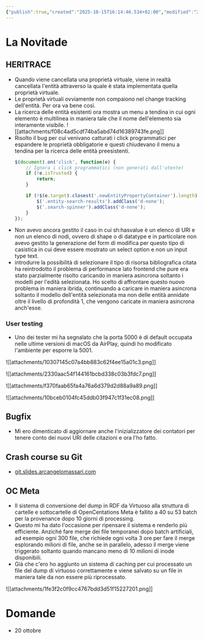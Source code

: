 ```yaml
---
{"publish":true,"created":"2025-10-15T16:14:46.534+02:00","modified":"2025-10-07T12:00:00.000+02:00","cssclasses":""}
---
```



# La Novitade

## HERITRACE

- Quando viene cancellata una proprietà virtuale, viene in realtà cancellata l'entità attraverso la quale è stata implementata quella proprietà virtuale.
- Le proprietà virtuali ovviamente non compaiono nel change tracking dell'entità. Per ora va bene così.
- La ricerca delle entità esistenti ora mostra un menu a tendina in cui ogni elemento è multilinea in maniera tale che il nome dell'elemento sia interamente visibile.
![[attachments/f08c4ad5cdf74ba5abd74d16389743fe.png]]
- Risolto il bug per cui venivano catturati i click programmatici per espandere le proprietà obbligatorie e questi chiudevano il menu a tendina per la ricerca delle entità preesistenti.
	```javascript
	$(document).on('click', function(e) {
	    // Ignora i click programmatici (non generati dall'utente)
	    if (!e.isTrusted) {
	        return;
	    }
	
	    if (!$(e.target).closest('.newEntityPropertyContainer').length) {
	        $('.entity-search-results').addClass('d-none');
	        $('.search-spinner').addClass('d-none');
	    }
	});
	```
- Non avevo ancora gestito il caso in cui sh:hasvalue è un elenco di URI e non un elenco di nodi, ovvero di shape o di datatype e in particolare non avevo gestito la generazione del form di modifica per questo tipo di casistica in cui deve essere mostrato un select option e non un input type text.
- introdurre la possibilità di selezionare il tipo di risorsa bibliografica citata ha reintrodotto il problema di performance lato frontend che pure era stato parzialmente risolto caricando in maniera asincrona soltanto i modelli per l'edità selezionata. Ho scelto di affrontare questo nuovo problema in maniera ibrida, continuando a caricare in maniera asincrona soltanto il modello dell'entità selezionata ma non delle entità annidate oltre il livello di profondità 1, che vengono caricate in maniera asincrona anch'esse.

### User testing

- Uno dei tester mi ha segnalato che la porta 5000 è di default occupata nelle ultime versioni di macOS da AirPlay, quindi ho modificato l'ambiente per esporre la 5001.

![[attachments/10307145c07a4bb883c62f4ee15a01c3.png]]

![[attachments/2330aac54f144161bcbd338c03b3fdc7.png]]

![[attachments/f370faab65fa4a76a6d379d2d88a9a89.png]]

![[attachments/10bceb0104fc45ddb03f947c1f31ec08.png]]

## Bugfix

- Mi ero dimenticato di aggiornare anche l'inizializzatore dei contatori per tenere conto dei nuovi URI delle citazioni e ora l'ho fatto.

## Crash course su Git

- [git.slides.arcangelomassari.com](https://git.slides.arcangelomassari.com)

## OC Meta

- Il sistema di conversione del dump in RDF da Virtuoso alla struttura di cartelle e sottocartelle di OpenCentations Meta è fallito a 40 su 53 batch per la provenance dopo 10 giorni di processing.
- Questo mi ha dato l'occasione per ripensare il sistema e renderlo più efficiente. Anziché fare merge dei file temporanei dopo batch artificiali, ad esempio ogni 300 file, che richiede ogni volta 3 ore per fare il merge esplorando milioni di file, anche se in parallelo, adesso il merge viene triggerato soltanto quando mancano meno di 10 milioni di inode disponibili.
- Già che c'ero ho aggiunto un sistema di caching per cui processato un file del dump di virtuoso correttamente e viene salvato su un file in maniera tale da non essere più riprocessato.

![[attachments/1fe3f2c0f9cc4767bdd3d51f15227201.png]]

# Domande

- 20 ottobre